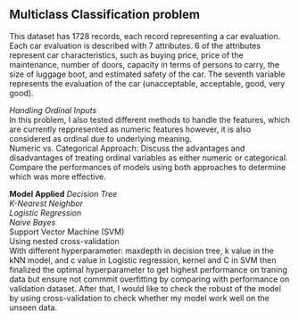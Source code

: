## Multiclass Classification problem

This dataset has 1728 records, each record representing a car evaluation. Each car evaluation is described with 7 attributes. 6 of the attributes represent car characteristics, such as buying price, price of the maintenance, number of doors, capacity in terms of persons to carry, the size of luggage boot, and estimated safety of the car. The seventh variable represents the evaluation of the car (unacceptable, acceptable, good, very good).

*Handling Ordinal Inputs*\
In this problem, I also tested different methods to handle the features, which are currently reppresented as numeric features however, it is also considered as ordinal due to underlying meaning.\
Numeric vs. Categorical Approach:
Discuss the advantages and disadvantages of treating ordinal variables as either numeric or categorical.
Compare the performances of models using both approaches to determine which was more effective.


**Model Applied**
*Decision Tree*\
*K-Nearest Neighbor*\
*Logistic Regression*\
*Naive Bayes* \
Support Vector Machine (SVM)\
Using nested cross-validation\
With different hyperparameter: maxdepth in decision tree, k value in the kNN model, and c value in Logistic regression, kernel and C in SVM then finalized the optimal hyperparameter to get highest performance on traning data but ensure not commmit overfitting by comparing with performance on validation dataset. After that, I would like to check the robust of the model by using cross-validation to check whether my model work well on the unseen data.
